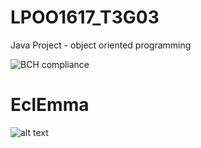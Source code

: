 # LPOO1617_T3G03

Java Project - object oriented programming

![BCH compliance](https://bettercodehub.com/edge/badge/luisnmartins/LPOO1617_T3G03?token=862f0ba8b48bee0b02c4e77b6627c0334f4f5e1e)

# EclEmma

![alt text](https://github.com/luisnmartins/LPOO1617_T3G03/C02/ScreenShots/EclEmmaTest.png)
